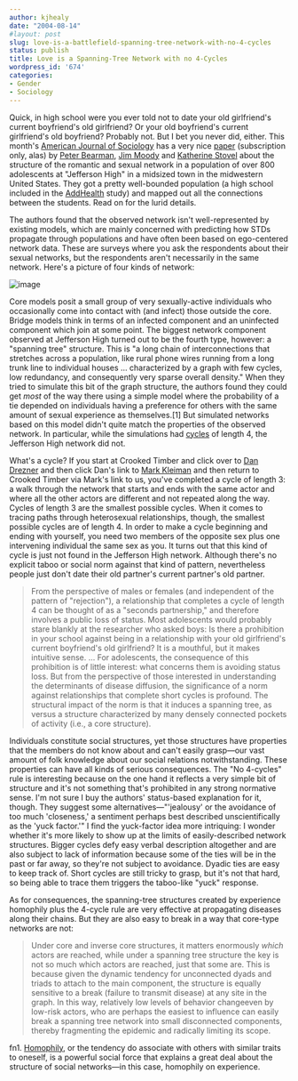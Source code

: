 ```yaml
---
author: kjhealy
date: "2004-08-14"
#layout: post
slug: love-is-a-battlefield-spanning-tree-network-with-no-4-cycles
status: publish
title: Love is a Spanning-Tree Network with no 4-Cycles
wordpress_id: '674'
categories:
- Gender
- Sociology
---
```


Quick, in high school were you ever told not to date your old girlfriend's current boyfriend's old girlfriend? Or your old boyfriend's current girlfriend's old boyfriend? Probably not. But I bet you never did, either. This month's [American Journal of Sociology](http://www.journals.uchicago.edu/AJS/journal/contents/v110n1.htm) has a very nice [paper](http://www.journals.uchicago.edu/AJS/journal/issues/v110n1/070259/070259.html) (subscription only, alas) by [Peter Bearman](http://www.columbia.edu/cu/sipa/RESEARCH/bios/psb17.html), [Jim Moody](http://www.sociology.ohio-state.edu/jwm/) and [Katherine Stovel](http://www.soc.washington.edu/people/faculty/faculty_detail.asp?UID=stovel) about the structure of the romantic and sexual network in a population of over 800 adolescents at "Jefferson High" in a midsized town in the midwestern United States. They got a pretty well-bounded population (a high school included in the [AddHealth](http://www.cpc.unc.edu/projects/addhealth/) study) and mapped out all the connections between the students. Read on for the lurid details.

The authors found that the observed network isn't well-represented by existing models, which are mainly concerned with predicting how STDs propagate through populations and have often been based on ego-centered network data. These are surveys where you ask the respondents about their sexual networks, but the respondents aren't necessarily in the same network. Here's a picture of four kinds of network:

![image](http://www.kieranhealy.org/files/misc/4models.gif)

Core models posit a small group of very sexually-active individuals who occasionally come into contact with (and infect) those outside the core. Bridge models think in terms of an infected component and an uninfected component which join at some point. The biggest network component observed at Jefferson High turned out to be the fourth type, however: a "spanning tree" structure. This is "a long chain of interconnections that stretches across a population, like rural phone wires running from a long trunk line to individual houses … characterized by a graph with few cycles, low redundancy, and consequently very sparse overall density." When they tried to simulate this bit of the graph structure, the authors found they could get *most* of the way there using a simple model where the probability of a tie depended on individuals having a preference for others with the same amount of sexual experience as themselves.[1] But simulated networks based on this model didn't quite match the properties of the observed network. In particular, while the simulations had [cycles](http://faculty.ucr.edu/~hanneman/SOC157/TEXT/C5Basics.html#Walks) of length 4, the Jefferson High network did not.

What's a cycle? If you start at Crooked Timber and click over to [Dan Drezner](http://www.danieldrezner.com/blog/) and then click Dan's link to [Mark Kleiman](http://www.markarkleiman.com/) and then return to Crooked Timber via Mark's link to us, you've completed a cycle of length 3: a walk through the network that starts and ends with the same actor and where all the other actors are different and not repeated along the way. Cycles of length 3 are the smallest possible cycles. When it comes to tracing paths through heterosexual relationships, though, the smallest possible cycles are of length 4. In order to make a cycle beginning and ending with yourself, you need two members of the opposite sex plus one intervening individual the same sex as you. It turns out that this kind of cycle is just not found in the Jefferson High network. Although there's no explicit taboo or social norm against that kind of pattern, nevertheless people just don't date their old partner's current partner's old partner.

> From the perspective of males or females (and independent of the pattern of "rejection"), a relationship that completes a cycle of length 4 can be thought of as a "seconds partnership," and therefore involves a public loss of status. Most adolescents would probably stare blankly at the researcher who asked boys: Is there a prohibition in your school against being in a relationship with your old girlfriend's current boyfriend's old girlfriend? It is a mouthful, but it makes intuitive sense. ... For adolescents, the consequence of this prohibition is of little interest: what concerns them is avoiding status loss. But from the perspective of those interested in understanding the determinants of disease diffusion, the significance of a norm against relationships that complete short cycles is profound. The structural impact of the norm is that it induces a spanning tree, as versus a structure characterized by many densely connected pockets of activity (i.e., a core structure).

Individuals constitute social structures, yet those structures have properties that the members do not know about and can't easily grasp—our vast amount of folk knowledge about our social relations notwithstanding. These properties can have all kinds of serious consequences. The "No 4-cycles" rule is interesting because on the one hand it reflects a very simple bit of structure and it's not something that's prohibited in any strong normative sense. I'm not sure I buy the authors' status-based explanation for it, though. They suggest some alternatives—"'jealousy' or the avoidance of too much 'closeness,' a sentiment perhaps best described unscientifically as the 'yuck factor.'" I find the yuck-factor idea more intriquing: I wonder whether it's more likely to show up at the limits of easily-described network structures. Bigger cycles defy easy verbal description altogether and are also subject to lack of information because some of the ties will be in the past or far away, so they're not subject to avoidance. Dyadic ties are easy to keep track of. Short cycles are still tricky to grasp, but it's not that hard, so being able to trace them triggers the taboo-like "yuck" response.

As for consequences, the spanning-tree structures created by experience homophily plus the 4-cycle rule are very effective at propagating diseases along their chains. But they are also easy to break in a way that core-type networks are not:

> Under core and inverse core structures, it matters enormously *which* actors are reached, while under a spanning tree structure the key is not so much which actors are reached, just that some are. This is because given the dynamic tendency for unconnected dyads and triads to attach to the main component, the structure is equally sensitive to a break (failure to transmit disease) at any site in the graph. In this way, relatively low levels of behavior changeeven by low-risk actors, who are perhaps the easiest to influence can easily break a spanning tree network into small disconnected components, thereby fragmenting the epidemic and radically limiting its scope.

fn1. [Homophily](http://www.google.com/search?hl=en&lr=&ie=UTF-8&safe=off&c2coff=1&q=homophily+social+network&btnG=Search), or the tendency do associate with others with similar traits to oneself, is a powerful social force that explains a great deal about the structure of social networks—in this case, homophily on experience.
